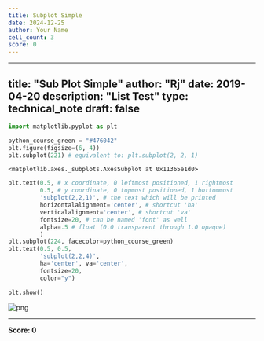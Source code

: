 ```yaml
---
title: Subplot Simple
date: 2024-12-25
author: Your Name
cell_count: 3
score: 0
---
```


---
title: "Sub Plot Simple"
author: "Rj"
date: 2019-04-20
description: "List Test"
type: technical_note
draft: false
---

```python
import matplotlib.pyplot as plt

python_course_green = "#476042"
plt.figure(figsize=(6, 4))
plt.subplot(221) # equivalent to: plt.subplot(2, 2, 1)
```




    <matplotlib.axes._subplots.AxesSubplot at 0x11365e1d0>




```python
plt.text(0.5, # x coordinate, 0 leftmost positioned, 1 rightmost
         0.5, # y coordinate, 0 topmost positioned, 1 bottommost
         'subplot(2,2,1)', # the text which will be printed
         horizontalalignment='center', # shortcut 'ha' 
         verticalalignment='center', # shortcut 'va'
         fontsize=20, # can be named 'font' as well
         alpha=.5 # float (0.0 transparent through 1.0 opaque)
         )
plt.subplot(224, facecolor=python_course_green)
plt.text(0.5, 0.5, 
         'subplot(2,2,4)', 
         ha='center', va='center',
         fontsize=20, 
         color="y")

plt.show()
```


    
![png](/mlnotes/images/subplot%20simple_2_0.png)
    



---
**Score: 0**